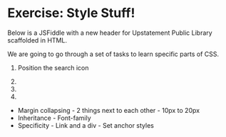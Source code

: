 # Exercise: Style Stuff!

Below is a JSFiddle with a new header for Upstatement Public Library scaffolded in HTML.

We are going to go through a set of tasks to learn specific parts of CSS.

1. Position the search icon

1.

1.

1.

- Margin collapsing - 2 things next to each other - 10px to 20px
- Inheritance - Font-family
- Specificity - Link and a div - Set anchor styles
